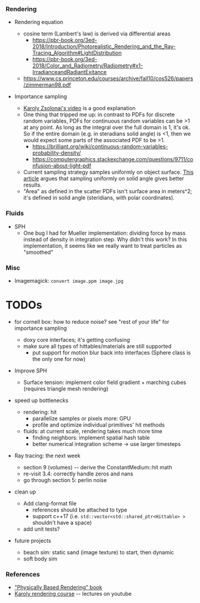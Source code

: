 ### Rendering

* Rendering equation
  * cosine term (Lambert's law) is derived via differential areas
    * https://pbr-book.org/3ed-2018/Introduction/Photorealistic_Rendering_and_the_Ray-Tracing_Algorithm#LightDistribution
    * https://pbr-book.org/3ed-2018/Color_and_Radiometry/Radiometry#x1-IrradianceandRadiantExitance
  * https://www.cs.princeton.edu/courses/archive/fall10/cos526/papers/zimmerman98.pdf

* Importance sampling
  * [Karoly Zsolonai's video](https://www.youtube.com/watch?v=zZZ4xW0WaY0&list=PLujxSBD-JXgnGmsn7gEyN28P1DnRZG7qi&index=24) is a good explanation
  * One thing that tripped me up: in contrast to PDFs for discrete random variables, PDFs for continuous random variables can be >1 at any point. As long as the integral over the full domain is 1, it's ok. So if the entire domain (e.g. in steradians solid angle) is <1, then we would expect some parts of the associated PDF to be >1.
    * https://brilliant.org/wiki/continuous-random-variables-probability-density/
    * https://computergraphics.stackexchange.com/questions/9711/confusion-about-light-pdf
  * Current sampling strategy samples uniformly on object surface. [This article](https://schuttejoe.github.io/post/arealightsampling/) argues that sampling uniformly on solid angle gives better results.
  * "Area" as defined in the scatter PDFs isn't surface area in meters^2; it's defined in solid angle (steridians, with polar coordinates).

### Fluids

* SPH
  * One bug I had for Mueller implementation: dividing force by mass instead of density in integration step. Why didn't this work? In this implementation, it seems like we really want to treat particles as "smoothed"

### Misc

* Imagemagick: `convert image.ppm image.jpg`

# TODOs

* for cornell box: how to reduce noise? see "rest of your life" for importance sampling
  * doxy core interfaces; it's getting confusing
  * make sure all types of hittables/materials are still supported
    * put support for motion blur back into interfaces (Sphere class is the only one for now)

* Improve SPH
  * Surface tension: implement color field gradient + marching cubes (requires triangle mesh rendering)

* speed up bottlenecks
  * rendering: hit
      * parallelize samples or pixels more: GPU
      * profile and optimize individual primitives' hit methods
  * fluids: at current scale, rendering takes much more time
    * finding neighbors: implement spatial hash table
    * better numerical integration scheme -> use larger timesteps

* Ray tracing: the next week
  * section 9 (volumes) -- derive the ConstantMedium::hit math
  * re-visit 3.4: correctly handle zeros and nans
  * go through section 5: perlin noise

* clean up
  * Add clang-format file
    * references should be attached to type
    * support c++17 (i.e. `std::vector<std::shared_ptr<Hittable> >` shouldn't have a space)
  * add unit tests?

* future projects
  * beach sim: static sand (image texture) to start, then dynamic
  * soft body sim

### References

* ["Physically Based Rendering" book](https://www.pbrt.org/)
* [Karoly rendering course](https://www.cg.tuwien.ac.at/courses/Rendering/VU.SS2019.html) -- lectures on youtube